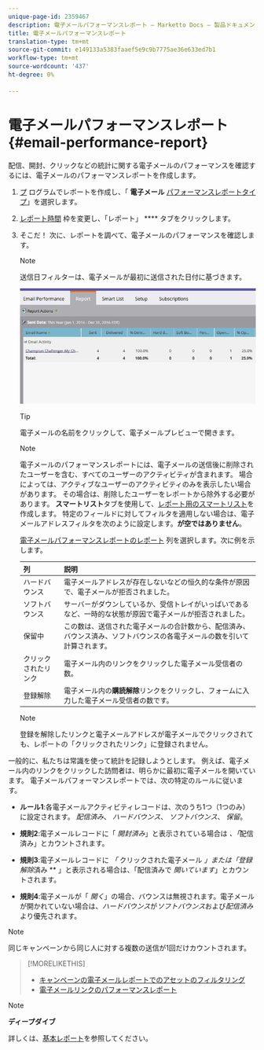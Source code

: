 ```yaml
---
unique-page-id: 2359467
description: 電子メールパフォーマンスレポート — Marketto Docs — 製品ドキュメント
title: 電子メールパフォーマンスレポート
translation-type: tm+mt
source-git-commit: e149133a5383faaef5e9c9b7775ae36e633ed7b1
workflow-type: tm+mt
source-wordcount: '437'
ht-degree: 0%

---
```



# 電子メールパフォーマンスレポート{#email-performance-report}

配信、開封、クリックなどの統計に関する電子メールのパフォーマンスを確認するには、電子メールのパフォーマンスレポートを作成します。

1. [プ](../../../../product-docs/reporting/basic-reporting/creating-reports/create-a-report-in-a-program.md) ログラムでレポートを作成し、「 **電子メール** [パフォーマンスレポートタイプ](../../../../product-docs/reporting/basic-reporting/report-types/report-type-overview.md)」を選択します。
1. [レポート時間](../../../../product-docs/reporting/basic-reporting/editing-reports/change-a-report-time-frame.md) 枠を変更し、「レポート」 **** タブをクリックします。
1. そこだ！ 次に、レポートを調べて、電子メールのパフォーマンスを確認します。

   >[!NOTE]
   >
   >送信日フィルターは、電子メールが最初に送信された日付に基づきます。

   ![](assets/email-performance-report.png)

   >[!TIP]
   >
   >電子メールの名前をクリックして、電子メールプレビューで開きます。

   >[!NOTE]
   >
   >
   >電子メールのパフォーマンスレポートには、電子メールの送信後に削除されたユーザーを含む、すべてのユーザーのアクティビティが含まれます。 場合によっては、アクティブなユーザーのアクティビティのみを表示したい場合があります。 その場合は、削除したユーザーをレポートから除外する必要があります。 **スマートリスト**&#x200B;タブを使用して、[レポート用のスマートリスト](../../../../product-docs/core-marketo-concepts/smart-lists-and-static-lists/creating-a-smart-list/create-a-smart-list.md)を作成します。 特定のフィールドに対してフィルタを適用しない場合は、電子メールアドレスフィルタを次のように設定します。**が空ではありません**。

   [電子メールパフォーマンスレポートのレポート](../../../../product-docs/reporting/basic-reporting/editing-reports/select-report-columns.md) 列を選択します。次に例を示します。

   | 列 | 説明 |
   |---|---|
   | ハードバウンス | 電子メールアドレスが存在しないなどの恒久的な条件が原因で、電子メールが拒否されました。 |
   | ソフトバウンス | サーバーがダウンしているか、受信トレイがいっぱいであるなど、一時的な状態が原因で電子メールが拒否されました。 |
   | 保留中 | この数は、送信された電子メールの合計数から、配信済み、バウンス済み、ソフトバウンスの各電子メールの数を引いて計算されます。 |
   | クリックされたリンク | 電子メール内のリンクをクリックした電子メール受信者の数。 |
   | 登録解除 | 電子メール内の&#x200B;**購読解除**&#x200B;リンクをクリックし、フォームに入力した電子メール受信者の数です。 |

   >[!NOTE]
   >
   >登録を解除したリンクと電子メールアドレスが電子メールでクリックされても、レポートの「クリックされたリンク」に登録されません。

一般的に、私たちは常識を使って統計を記録しようとします。 例えば、電子メール内のリンクをクリックした訪問者は、明らかに最初に電子メールを開いています。 電子メールパフォーマンスレポートでは、次の特定のルールに従います。

* **ルール1**:各電子メールアクティビティレコードは、次のうち1つ（1つのみ）に設定されます。 *配信済み*、 *ハードバウンス*、 *ソフトバウンス*、 *保留*。

* **規則2**:電子メールレコードに「 *開封済み*」と表示されている場合は *、「*&#x200B;配信済み」とカウントされます。

* **規則3**:電子メールレコードに *「* クリックされた電子メール *」または「登録解除*&#x200B;済み ** 」と表示される場合は、「配信済みで *開いています*」とカウントされます。

* **規則4**:電子メールが「 *開く*」の場合、バウンスは無視されます。電子メールが開かれていない場合は、*ハードバウンス*&#x200B;が&#x200B;*ソフトバウンス*&#x200B;および&#x200B;*配信済み*&#x200B;より優先されます。

>[!NOTE]
>
>同じキャンペーンから同じ人に対する複数の送信が1回だけカウントされます。

>[!MORELIKETHIS]
>
>* [キャンペーンの電子メールレポートでのアセットのフィルタリング](../../../../product-docs/reporting/basic-reporting/report-activity/filter-assets-in-a-campaign-email-reports.md)
>* [電子メールリンクのパフォーマンスレポート](email-link-performance-report.md)

>



>[!NOTE]
>
>**ディープダイブ**
>
>詳しくは、[基本レポート](http://docs.marketo.com/display/docs/basic+reporting)を参照してください。

